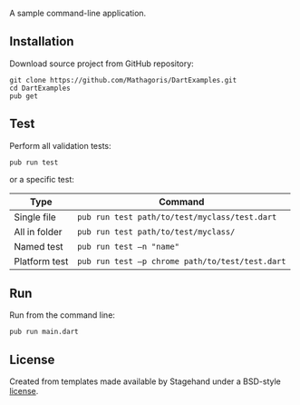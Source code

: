 A sample command-line application.

## Installation
Download source project from GitHub repository:

```
git clone https://github.com/Mathagoris/DartExamples.git
cd DartExamples
pub get
```

## Test
Perform all validation tests:

`pub run test`

or a specific test:

Type| Command
---|---
Single file| `pub run test path/to/test/myclass/test.dart`
All in folder| `pub run test path/to/test/myclass/`
Named test| `pub run test –n "name"`
Platform test| `pub run test –p chrome path/to/test/test.dart`

## Run
Run from the command line:

`pub run main.dart`

## License

Created from templates made available by Stagehand under a BSD-style
[license](https://github.com/dart-lang/stagehand/blob/master/LICENSE).
